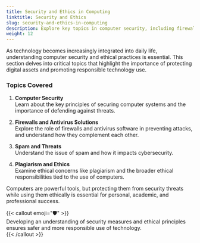 ```yaml
---
title: Security and Ethics in Computing
linktitle: Security and Ethics
slug: security-and-ethics-in-computing
description: Explore key topics in computer security, including firewalls, antivirus software, spam, plagiarism, and the ethical use of technology.
weight: 12
---
```


As technology becomes increasingly integrated into daily life, understanding computer security and ethical practices is essential. This section delves into critical topics that highlight the importance of protecting digital assets and promoting responsible technology use.

### Topics Covered

1. **Computer Security**  
   Learn about the key principles of securing computer systems and the importance of defending against threats.

2. **Firewalls and Antivirus Solutions**  
   Explore the role of firewalls and antivirus software in preventing attacks, and understand how they complement each other.

3. **Spam and Threats**  
   Understand the issue of spam and how it impacts cybersecurity.

4. **Plagiarism and Ethics**  
   Examine ethical concerns like plagiarism and the broader ethical responsibilities tied to the use of computers.

Computers are powerful tools, but protecting them from security threats while using them ethically is essential for personal, academic, and professional success.

{{< callout emoji="🛡️" >}}  
 Developing an understanding of security measures and ethical principles ensures safer and more responsible use of technology.  
{{< /callout >}}

